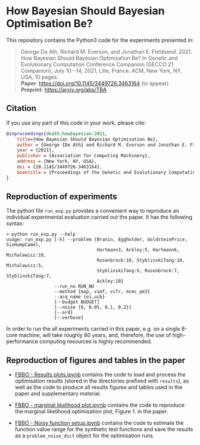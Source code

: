 # How Bayesian Should Bayesian Optimisation Be?

This repository contains the Python3 code for the experiments presented in:
> George De Ath, Richard M. Everson, and Jonathan E. Fieldsend.  2021.  How Bayesian Should Bayesian Optimisation Be? In Genetic and Evolutionary Computation Conference Companion (GECCO 21 Companion), July 10--14, 2021, Lille, France. ACM, New York, NY, USA, 10 pages.</br>
> **Paper**: <https://doi.org/10.1145/3449726.3463164> (to appear)</br>
> **Preprint**: <https://arxiv.org/abs/TBA>

## Citation

If you use any part of this code in your work, please cite:

```bibtex
@inproceedings{death:howbayesian:2021,
    title={How Bayesian Should Bayesian Optimisation Be},
    author = {George {De Ath} and Richard M. Everson and Jonathan E. Fieldsend},
    year = {2021},
    publisher = {Association for Computing Machinery},
    address = {New York, NY, USA},
    doi = {10.1145/3449726.3463164},
    booktitle = {Proceedings of the Genetic and Evolutionary Computation Conference Companion},
}
```

## Reproduction of experiments

The python file `run_exp.py` provides a convenient way to reproduce an individual experimental evaluation carried out the paper. It has the following syntax:

```script
> python run_exp.py --help
usage: run_exp.py [-h] --problem {Branin, Eggholder, GoldsteinPrice, SixHumpCamel,
                                  Hartmann3, Ackley:5, Hartmann6, Michalewicz:10,
                                  Rosenbrock:10, StyblinskiTang:10, Michalewicz:5,
                                  StyblinskiTang:5, Rosenbrock:7, StyblinskiTang:7,
                                  Ackley:10}
                  --run_no RUN_NO
                  --method {map, vimf, vifr, mcmc_pm3}
                  --acq_name {ei,ucb}
                  [--budget BUDGET]
                  [--noise {0, 0.05, 0.1, 0.2}]
                  [--ard]
                  [--verbose]
```

In order to run the all experiments carried in this paper, e.g.  on a single 8-core machine, will take roughly 80 years, and, therefore, the use of high-performance computing resources is highly recommended.

## Reproduction of figures and tables in the paper

- [FBBO - Results plots.ipynb](FBBO%20-%20Results%20plots.ipynb) contains the code to load and process the optimisation results (stored in the directories prefixed with `results`), as well as the code to produce all results figures and tables used in the paper and supplementary material.

- [FBBO - marginal likelihood plot.ipynb](FBBO%20-%20marginal%20likelihood%20plot.ipynb) contains the code to reproduce the marginal likelihood optimisation plot, Figure 1. in the paper.

- [FBBO - Noisy function setup.ipynb](FBBO%20-%20Noisy%20function%20setup.ipynb) contains the code to estimate the function value range for the synthetic test functions and save the results as a `problem_noise_dict` object for the optimisation runs.
